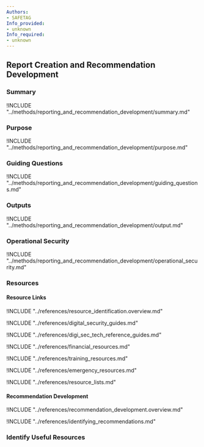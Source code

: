 ```yaml
---
Authors:
- SAFETAG
Info_provided:
- unknown
Info_required:
- unknown
---
```


## Report Creation and Recommendation Development

### Summary

!INCLUDE "../methods/reporting_and_recommendation_development/summary.md"

### Purpose

!INCLUDE "../methods/reporting_and_recommendation_development/purpose.md"

### Guiding Questions

!INCLUDE "../methods/reporting_and_recommendation_development/guiding_questions.md"





### Outputs

!INCLUDE "../methods/reporting_and_recommendation_development/output.md"

### Operational Security

!INCLUDE "../methods/reporting_and_recommendation_development/operational_security.md"

### Resources
<div class="greybox">

#### Resource Links

!INCLUDE "../references/resource_identification.overview.md"

!INCLUDE "../references/digital_security_guides.md"

!INCLUDE "../references/digi_sec_tech_reference_guides.md"

!INCLUDE "../references/financial_resources.md"

!INCLUDE "../references/training_resources.md"

!INCLUDE "../references/emergency_resources.md"

!INCLUDE "../references/resource_lists.md"

#### Recommendation Development

!INCLUDE "../references/recommendation_development.overview.md"

!INCLUDE "../references/identifying_recommendations.md"
### Identify Useful Resources
</div>

<!-- ### Activities -->
